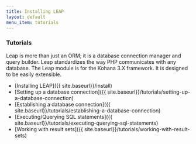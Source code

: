 ```yaml
---
title: Installing LEAP
layout: default
menu_item: tutorials
---
```


### Tutorials

Leap is more than just an ORM; it is a database connection manager and query builder. Leap standardizes the way PHP communicates with any database. The Leap module is for the Kohana 3.X framework. It is designed to be easily extensible.

* [Installing LEAP]({{ site.baseurl}}/install)
* [Setting up a database connection]({{ site.baseurl}}/tutorials/setting-up-a-database-connection)
* [Establishing a database connection]({{ site.baseurl}}/tutorials/establishing-a-database-connection)
* [Executing/Querying SQL statements]({{ site.baseurl}}/tutorials/executing-querying-sql-statements)
* [Working with result sets]({{ site.baseurl}}/tutorials/working-with-result-sets)

<!--
* [Building SQL statements]({{ site.baseurl}}/tutorials/building-sql-statements)
-->